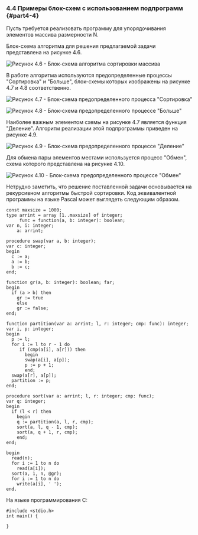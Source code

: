 ### 4.4 Примеры блок-схем с использованием подпрограмм {#part4-4}

Пусть требуется реализовать программу для упорядочивания элементов массива размерности N.

Блок-схема алгоритма для решения предлагаемой задачи представлена на рисунке 4.6.

![Рисунок 4.6 - Блок-схема алгоритма сортировки массива](static/pic441.PNG)

В работе алгоритма используются предопределенные процессы "Сортировка" и "Больше", блок-схемы которых изображены на рисунке 4.7 и 4.8 соответственно.

![Рисунок 4.7 - Блок-схема предопределенного процесса "Сортировка"](static/pic443.PNG)

![Рисунок 4.8 - Блок-схема предопределенного процессе "Больше"](static/pic442.PNG)

Наиболее важным элементом схемы на рисунке 4.7 является функция "Деление". Алгоритм реализации этой подпрограммы приведен на рисунке 4.9.

![Рисунок 4.9 - Блок-схема предопределенного процессе "Деление"](static/pic444.PNG)

Для обмена пары элементов местами используется процесс "Обмен", схема которого представлена на рисунке 4.10.

![Рисунок 4.10 - Блок-схема предопределенного процессе "Обмен"](static/pic445.PNG)

Нетрудно заметить, что решение поставленной задачи основывается на рекурсивном алгоритмы быстрой сортировки. Код эквивалентной программы на языке Pascal может выглядеть следующим образом.

~~~~{#ex41P .Pascal}
const maxsize = 1000;
type arrint = array [1..maxsize] of integer;
     func = function(a, b: integer): boolean;
var n, i: integer;
    a: arrint;

procedure swap(var a, b: integer);
var c: integer;
begin
  c := a;
  a := b;
  b := c;
end;

function gr(a, b: integer): boolean; far;
begin
  if (a > b) then
    gr := true
    else
    gr := false;
end;

function partition(var a: arrint; l, r: integer; cmp: func): integer;
var i, p: integer;
begin
  p := l;
  for i := l to r - 1 do
     if (cmp(a[i], a[r])) then
       begin
       swap(a[i], a[p]);
       p := p + 1;
       end;
  swap(a[r], a[p]);
  partition := p;
end;

procedure sort(var a: arrint; l, r: integer; cmp: func);
var q: integer;
begin
  if (l < r) then
    begin
    q := partition(a, l, r, cmp);
    sort(a, l, q - 1, cmp);
    sort(a, q + 1, r, cmp);
    end;
end;

begin
  read(n);
  for i := 1 to n do
    read(a[i]);
  sort(a, 1, n, @gr);
  for i := 1 to n do
    write(a[i], ' ');
end.
~~~~~~~~~~~~~~~~~~~~~~~

На языке программирования C:

~~~~{#ex41С .C}
#include <stdio.h>
int main() {

}
~~~~~~~~~~~~~~~~~~~~~~~
